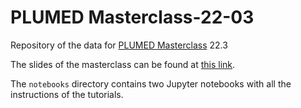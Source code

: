 # PLUMED Masterclass-22-03
Repository of the data for [PLUMED Masterclass](https://www.plumed.org/masterclass) 22.3

The slides of the masterclass can be found at [this link](https://docs.google.com/presentation/d/1G94Kjq3kn3sNxFi2fZoISG3OMNq_erGIgleyr8y2YEA).

The `notebooks` directory contains two Jupyter notebooks with all the instructions of the tutorials.

